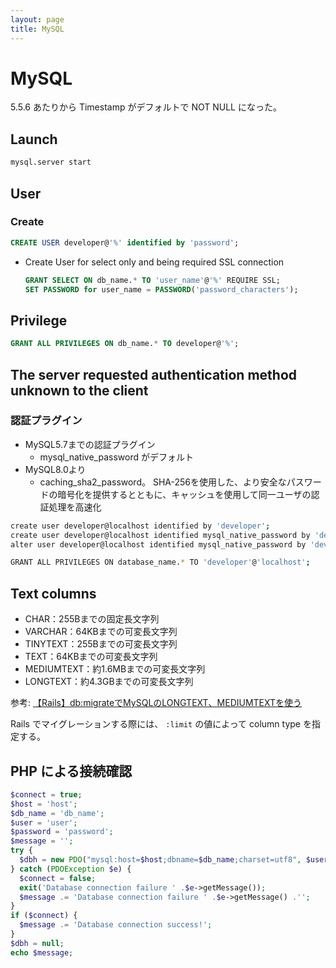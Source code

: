 ```yaml
---
layout: page
title: MySQL
---
```


# MySQL

5.5.6 あたりから Timestamp がデフォルトで NOT NULL になった。


## Launch

```sh
mysql.server start
```

## User

### Create

```sql
CREATE USER developer@'%' identified by 'password';
```

* Create User for select only and being required SSL connection

    ```sql
    GRANT SELECT ON db_name.* TO 'user_name'@'%' REQUIRE SSL;
    SET PASSWORD for user_name = PASSWORD('password_characters');
    ```

## Privilege

```sql
GRANT ALL PRIVILEGES ON db_name.* TO developer@'%';
```

## The server requested authentication method unknown to the client

### 認証プラグイン

* MySQL5.7までの認証プラグイン
    * mysql_native_password がデフォルト
* MySQL8.0より
    * caching_sha2_password。 SHA-256を使用した、より安全なパスワードの暗号化を提供するとともに、キャッシュを使用して同一ユーザの認証処理を高速化

```sh
create user developer@localhost identified by 'developer';
create user developer@localhost identified mysql_native_password by 'developer';
alter user developer@localhost identified mysql_native_password by 'developer';
```

```sh
GRANT ALL PRIVILEGES ON database_name.* TO 'developer'@'localhost';
```

## Text columns

* CHAR：255Bまでの固定長文字列
* VARCHAR：64KBまでの可変長文字列
* TINYTEXT：255Bまでの可変長文字列
* TEXT：64KBまでの可変長文字列
* MEDIUMTEXT：約1.6MBまでの可変長文字列
* LONGTEXT：約4.3GBまでの可変長文字列


参考: [【Rails】db:migrateでMySQLのLONGTEXT、MEDIUMTEXTを使う](http://appleorbit.hatenablog.com/entry/2015/02/24/231250)

Rails でマイグレーションする際には、 `:limit` の値によって column type を指定する。

## PHP による接続確認

```php
$connect = true;
$host = 'host';
$db_name = 'db_name';
$user = 'user';
$password = 'password';
$message = '';
try {
  $dbh = new PDO("mysql:host=$host;dbname=$db_name;charset=utf8", $user, $password);
} catch (PDOException $e) {
  $connect = false;
  exit('Database connection failure ' .$e->getMessage());
  $message .= 'Database connection failure ' .$e->getMessage() .'';
}
if ($connect) {
  $message .= 'Database connection success!';
}
$dbh = null;
echo $message;
```
